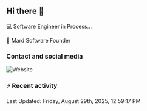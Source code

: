 ## Hi there 👋

:computer: Software Engineer in Process...

:office: Mard Software Founder

### Contact and social media

![Website](https://img.shields.io/badge/maurwoit.com-up-green?style=for-the-badge)


### :zap: Recent activity
<!--RECENT_ACTIVITY:start-->
<!--RECENT_ACTIVITY:end-->

<!--RECENT_ACTIVITY:last_update-->
Last Updated: Friday, August 29th, 2025, 12:59:17 PM
<!--RECENT_ACTIVITY:last_update_end-->